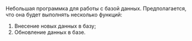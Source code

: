 Небольшая программка для работы с базой данных.
Предполагается, что она будет выполнять несколько функций:
1. Внесение новых данных в базу;
2. Обновление данных в базе. 